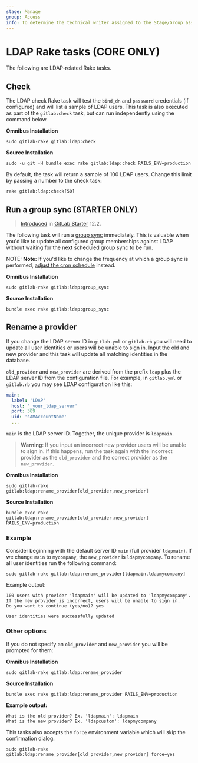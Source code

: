```yaml
---
stage: Manage
group: Access
info: To determine the technical writer assigned to the Stage/Group associated with this page, see https://about.gitlab.com/handbook/engineering/ux/technical-writing/#designated-technical-writers
---
```


# LDAP Rake tasks **(CORE ONLY)**

The following are LDAP-related Rake tasks.

## Check

The LDAP check Rake task will test the `bind_dn` and `password` credentials
(if configured) and will list a sample of LDAP users. This task is also
executed as part of the `gitlab:check` task, but can run independently
using the command below.

**Omnibus Installation**

```shell
sudo gitlab-rake gitlab:ldap:check
```

**Source Installation**

```shell
sudo -u git -H bundle exec rake gitlab:ldap:check RAILS_ENV=production
```

By default, the task will return a sample of 100 LDAP users. Change this
limit by passing a number to the check task:

```shell
rake gitlab:ldap:check[50]
```

## Run a group sync **(STARTER ONLY)**

> [Introduced](https://gitlab.com/gitlab-org/gitlab/-/merge_requests/14735) in [GitLab Starter](https://about.gitlab.com/pricing/) 12.2.

The following task will run a [group sync](../auth/ldap/index.md#group-sync) immediately. This is valuable
when you'd like to update all configured group memberships against LDAP without
waiting for the next scheduled group sync to be run.

NOTE: **Note:**
If you'd like to change the frequency at which a group sync is performed,
[adjust the cron schedule](../auth/ldap/index.md#adjusting-ldap-group-sync-schedule)
instead.

**Omnibus Installation**

```shell
sudo gitlab-rake gitlab:ldap:group_sync
```

**Source Installation**

```shell
bundle exec rake gitlab:ldap:group_sync
```

## Rename a provider

If you change the LDAP server ID in `gitlab.yml` or `gitlab.rb` you will need
to update all user identities or users will be unable to sign in. Input the
old and new provider and this task will update all matching identities in the
database.

`old_provider` and `new_provider` are derived from the prefix `ldap` plus the
LDAP server ID from the configuration file. For example, in `gitlab.yml` or
`gitlab.rb` you may see LDAP configuration like this:

```yaml
main:
  label: 'LDAP'
  host: '_your_ldap_server'
  port: 389
  uid: 'sAMAccountName'
  ...
```

`main` is the LDAP server ID. Together, the unique provider is `ldapmain`.

> **Warning**: If you input an incorrect new provider users will be unable
to sign in. If this happens, run the task again with the incorrect provider
as the `old_provider` and the correct provider as the `new_provider`.

**Omnibus Installation**

```shell
sudo gitlab-rake gitlab:ldap:rename_provider[old_provider,new_provider]
```

**Source Installation**

```shell
bundle exec rake gitlab:ldap:rename_provider[old_provider,new_provider] RAILS_ENV=production
```

### Example

Consider beginning with the default server ID `main` (full provider `ldapmain`).
If we change `main` to `mycompany`, the `new_provider` is `ldapmycompany`.
To rename all user identities run the following command:

```shell
sudo gitlab-rake gitlab:ldap:rename_provider[ldapmain,ldapmycompany]
```

Example output:

```plaintext
100 users with provider 'ldapmain' will be updated to 'ldapmycompany'.
If the new provider is incorrect, users will be unable to sign in.
Do you want to continue (yes/no)? yes

User identities were successfully updated
```

### Other options

If you do not specify an `old_provider` and `new_provider` you will be prompted
for them:

**Omnibus Installation**

```shell
sudo gitlab-rake gitlab:ldap:rename_provider
```

**Source Installation**

```shell
bundle exec rake gitlab:ldap:rename_provider RAILS_ENV=production
```

**Example output:**

```plaintext
What is the old provider? Ex. 'ldapmain': ldapmain
What is the new provider? Ex. 'ldapcustom': ldapmycompany
```

This tasks also accepts the `force` environment variable which will skip the
confirmation dialog:

```shell
sudo gitlab-rake gitlab:ldap:rename_provider[old_provider,new_provider] force=yes
```
